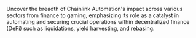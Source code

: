 Uncover the breadth of Chainlink Automation's impact across various sectors from finance to gaming, emphasizing its role as a catalyst in automating and securing crucial operations within decentralized finance (DeFi) such as liquidations, yield harvesting, and rebasing.

